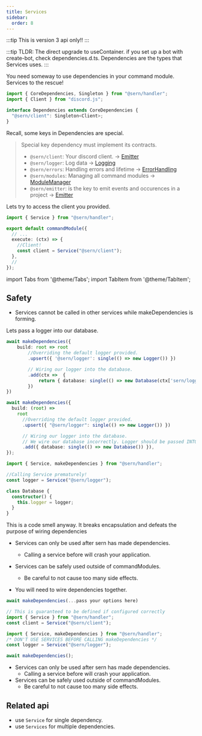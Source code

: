 ```yaml
---
title: Services
sidebar:
  order: 8
---
```


:::tip
This is version 3 api only!!
:::

:::tip
TLDR: The direct upgrade to useContainer. if you set up a bot with create-bot, check dependencies.d.ts.
Dependencies are the types that Services uses.
:::

You need someway to use dependencies in your command module. Services to the rescue!

```ts title="src/dependencies.d.ts"
import { CoreDependencies, Singleton } from "@sern/handler";
import { Client } from "discord.js";

interface Dependencies extends CoreDependencies {
  "@sern/client": Singleton<Client>;
}
```

Recall, some keys in Dependencies are special.

> Special key dependency must implement its contracts.
>
> - `@sern/client`: Your discord client. -> [Emitter](../../api/interfaces/Emitter)
> - `@sern/logger`: Log data -> [Logging](../../api/interfaces/Logging)
> - `@sern/errors`: Handling errors and lifetime -> [ErrorHandling](../../api/interfaces/ErrorHandling)
> - `@sern/modules`: Managing all command modules -> [ModuleManager](../../api/interfaces/ModuleManager)
> - `@sern/emitter`: is the key to emit events and occurences in a project -> [Emitter](../../api/interfaces/Emitter)

Lets try to access the client you provided.

```ts title="src/commands/ping.ts"
import { Service } from "@sern/handler";

export default commandModule({
  // ...
  execute: (ctx) => {
    //Client!
    const client = Service("@sern/client");
  },
  //
});
```

import Tabs from '@theme/Tabs';
import TabItem from '@theme/TabItem';

## Safety

- Services cannot be called in other services while makeDependencies is forming.

<Tabs>

<TabItem value="good" label="A good example">

Lets pass a logger into our database.

```ts title="index.ts" showLineNumbers
await makeDependencies({
    build: root => root
        //Overriding the default logger provided.
        .upsert({ '@sern/logger': single(() => new Logger()) })

        // Wiring our logger into the database.
        .add(ctx =>  {
            return { database: single(() => new Database(ctx['sern/logger']))) }
        })
})
```

</TabItem>

<TabItem value="bad" label="Don't do this">

```ts title="index.ts" showLineNumbers
await makeDependencies({
  build: (root) =>
    root
      //Overriding the default logger provided.
      .upsert({ "@sern/logger": single(() => new Logger()) })

      // Wiring our logger into the database.
      // We wire our database incorrectly. Logger should be passed INTO the constructor
      .add({ database: single(() => new Database()) }),
});
```

```ts title="index.ts" showLineNumbers
import { Service, makeDependencies } from "@sern/handler";

//Calling Service prematurely!
const logger = Service("@sern/logger");

class Database {
  constructor() {
    this.logger = logger;
  }
}
```

This is a code smell anyway. It breaks encapsulation and defeats the purpose of wiring dependencies
</TabItem>
</Tabs>

- Services can only be used after sern has made dependencies.
  - Calling a service before will crash your application.
- Services can be safely used outside of commandModules.

  - Be careful to not cause too many side effects.

- You will need to wire dependencies together.

<Tabs>
<TabItem value="good" label="A good example">

```ts title="index.ts" showLineNumbers
await makeDependencies(...pass your options here)
```

```ts title="commands/ping.ts" showLineNumbers
// This is guaranteed to be defined if configured correctly
import { Service } from "@sern/handler";
const client = Service("@sern/client");
```

</TabItem>

<TabItem value="bad" label="Don't do this">

```ts title="index.ts" showLineNumbers
import { Service, makeDependencies } from "@sern/handler";
/* DON'T USE SERVICES BEFORE CALLING makeDependencies */
const logger = Service("@sern/logger");

await makeDependencies();
```

</TabItem>

</Tabs>

- Services can only be used after sern has made dependencies.
  - Calling a service before will crash your application.
- Services can be safely used outside of commandModules.
  - Be careful to not cause too many side effects.

## Related api

- use `Service` for single dependency.
- use `Services` for multiple dependencies.
